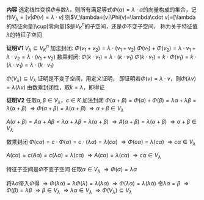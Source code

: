 **内容**
选定线性变换$\Phi$与数$\lambda$，则所有满足等式$\Phi(\alpha)=\lambda\cdot\alpha$的向量构成的集合，记作$V_\lambda=[v|\Phi(v)=\lambda\cdot v]$
则$V_\lambda=[v|\Phi(v)=\lambda\cdot v]=[\lambda的特征向量]\cup[零向量]$是$V_K^n$的子空间，还是$\Phi$不变子空间，
称为关于特征值$\lambda$的特征子空间

**证明V1**
$V_\lambda\subseteq V_K^n$
加法封闭: $\Phi(v_1+v_2)=\lambda\cdot(v_1+v_2)$
$\Phi(v_1)+\Phi(v_2)=\lambda\cdot v_1+\lambda\cdot v_2=\lambda\cdot(v_1+v_2)$
数乘封闭: $\Phi(k\cdot v_1)=\lambda\cdot(k\cdot v_1)$
$\Phi(k\cdot v_1)=k\cdot\Phi(v_1)=k\cdot(\lambda\cdot v_1)=\lambda\cdot(k\cdot v_1)$

$\Phi(V_\lambda)\subseteq V_\lambda$
证明是不变子空间，用定义证明，
即证明若$\Phi(v)=\lambda\cdot v$，则$\Phi(\lambda v)=\lambda(\lambda v)$
由数乘封闭性，取$k=\lambda$，即得证

**证明V2**
任取$\alpha,\beta\in V_\lambda，c\in K$
加法封闭
$\Phi(\alpha+\beta)=\Phi(\alpha)+\Phi(\beta)=\lambda\alpha+\lambda\beta=\lambda(\alpha+\beta)$
$\Rightarrow \Phi(\alpha+\beta)=\lambda(\alpha+\beta)$
$\Rightarrow \alpha+\beta\in V_\lambda$

$A(\alpha+\beta)=A\alpha+A\beta=\lambda\alpha+\lambda\beta=\lambda(\alpha+\beta)$
$\Rightarrow A(\alpha+\beta)=\lambda(\alpha+\beta)$
$\Rightarrow \alpha+\beta\in V_\lambda$

数乘封闭
$\Phi(c\alpha)=c\cdot\Phi(\alpha)=c\cdot(\lambda\alpha)=\lambda(c\alpha)$
$\Rightarrow \Phi(c\alpha)=\lambda(c\alpha)$
$\Rightarrow c\alpha\in V_\lambda$

$A(c\alpha)=c(A\alpha)=c(\lambda\alpha)=\lambda(c\alpha)$
$\Rightarrow A(c\alpha)=\lambda(c\alpha)$
$\Rightarrow c\alpha\in V_\lambda$

特征子空间是$\Phi$不变子空间
任取$\alpha\in V_\lambda$
$\Rightarrow \Phi(\alpha)=\lambda\alpha$

将$\lambda\alpha$带入$\Phi$得
$\Rightarrow \Phi(\lambda\alpha)=\lambda\Phi(\lambda)=\lambda(\lambda\alpha)$
$\Rightarrow \Phi(\lambda\alpha)=\lambda(\lambda\alpha)$
令$\lambda\alpha=\beta$
$\Rightarrow \Phi(\beta)=\lambda\beta$
$\Rightarrow \beta\in V_\lambda$
$\Rightarrow \lambda\alpha\in V_\lambda$
$\Rightarrow \Phi(V_\lambda)\subseteq V_\lambda$
